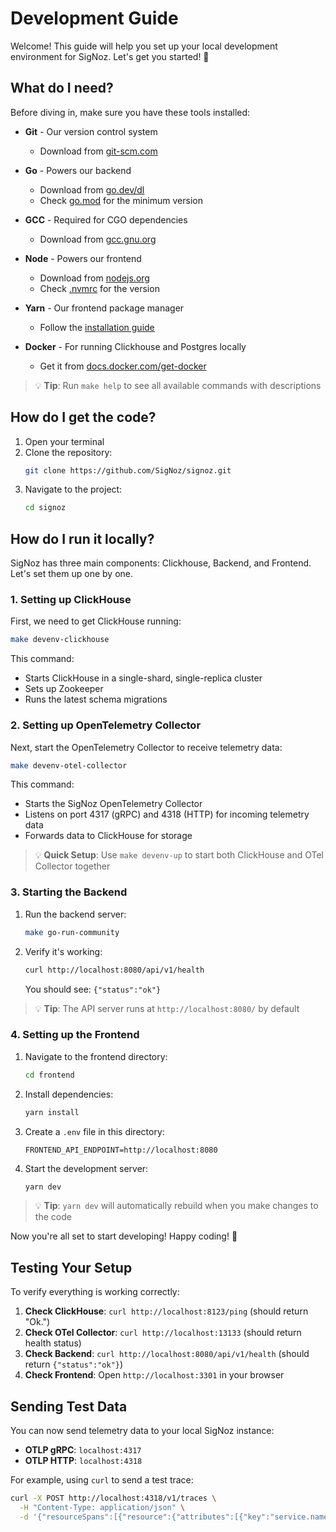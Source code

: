 # Development Guide

Welcome! This guide will help you set up your local development environment for SigNoz. Let's get you started! 🚀

## What do I need?

Before diving in, make sure you have these tools installed:

- **Git** - Our version control system
  - Download from [git-scm.com](https://git-scm.com/)

- **Go** - Powers our backend
  - Download from [go.dev/dl](https://go.dev/dl/)
  - Check [go.mod](../../go.mod#L3) for the minimum version

- **GCC** - Required for CGO dependencies
  - Download from [gcc.gnu.org](https://gcc.gnu.org/)

- **Node** - Powers our frontend
  - Download from [nodejs.org](https://nodejs.org)
  - Check [.nvmrc](../../frontend/.nvmrc) for the version

- **Yarn** - Our frontend package manager
  - Follow the [installation guide](https://yarnpkg.com/getting-started/install)

- **Docker** - For running Clickhouse and Postgres locally
  - Get it from [docs.docker.com/get-docker](https://docs.docker.com/get-docker/)

> 💡 **Tip**: Run `make help` to see all available commands with descriptions

## How do I get the code?

1. Open your terminal
2. Clone the repository:
   ```bash
   git clone https://github.com/SigNoz/signoz.git
   ```
3. Navigate to the project:
   ```bash
   cd signoz
   ```

## How do I run it locally?

SigNoz has three main components: Clickhouse, Backend, and Frontend. Let's set them up one by one.

### 1. Setting up ClickHouse

First, we need to get ClickHouse running:

```bash
make devenv-clickhouse
```

This command:
- Starts ClickHouse in a single-shard, single-replica cluster
- Sets up Zookeeper
- Runs the latest schema migrations

### 2. Setting up OpenTelemetry Collector

Next, start the OpenTelemetry Collector to receive telemetry data:

```bash
make devenv-otel-collector
```

This command:
- Starts the SigNoz OpenTelemetry Collector
- Listens on port 4317 (gRPC) and 4318 (HTTP) for incoming telemetry data
- Forwards data to ClickHouse for storage

> 💡 **Quick Setup**: Use `make devenv-up` to start both ClickHouse and OTel Collector together

### 3. Starting the Backend

1. Run the backend server:
   ```bash
   make go-run-community
   ```

2. Verify it's working:
   ```bash
   curl http://localhost:8080/api/v1/health
   ```

   You should see: `{"status":"ok"}`

> 💡 **Tip**: The API server runs at `http://localhost:8080/` by default

### 4. Setting up the Frontend

1. Navigate to the frontend directory:
   ```bash
   cd frontend
   ```

2. Install dependencies:
   ```bash
   yarn install
   ```

3. Create a `.env` file in this directory:
   ```env
   FRONTEND_API_ENDPOINT=http://localhost:8080
   ```

4. Start the development server:
   ```bash
   yarn dev
   ```

> 💡 **Tip**: `yarn dev` will automatically rebuild when you make changes to the code

Now you're all set to start developing! Happy coding! 🎉

## Testing Your Setup

To verify everything is working correctly:

1. **Check ClickHouse**: `curl http://localhost:8123/ping` (should return "Ok.")
2. **Check OTel Collector**: `curl http://localhost:13133` (should return health status)
3. **Check Backend**: `curl http://localhost:8080/api/v1/health` (should return `{"status":"ok"}`)
4. **Check Frontend**: Open `http://localhost:3301` in your browser

## Sending Test Data

You can now send telemetry data to your local SigNoz instance:

- **OTLP gRPC**: `localhost:4317`
- **OTLP HTTP**: `localhost:4318`

For example, using `curl` to send a test trace:
```bash
curl -X POST http://localhost:4318/v1/traces \
  -H "Content-Type: application/json" \
  -d '{"resourceSpans":[{"resource":{"attributes":[{"key":"service.name","value":{"stringValue":"test-service"}}]},"scopeSpans":[{"spans":[{"traceId":"12345678901234567890123456789012","spanId":"1234567890123456","name":"test-span","startTimeUnixNano":"1609459200000000000","endTimeUnixNano":"1609459201000000000"}]}]}]}'
```
